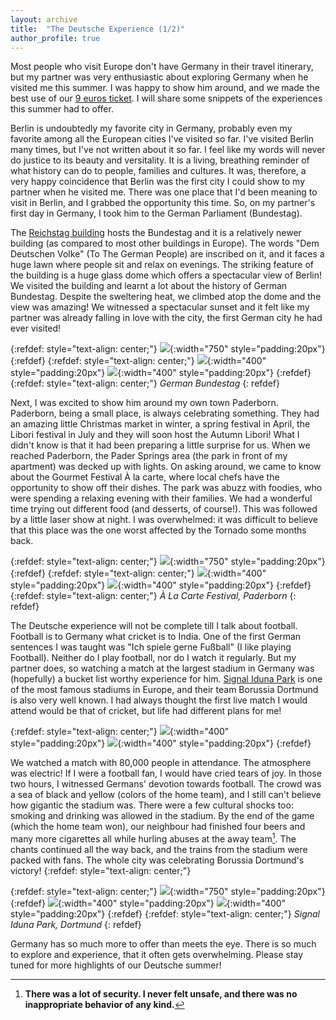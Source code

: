```yaml
---
layout: archive
title:  "The Deutsche Experience (1/2)"
author_profile: true
---
```

Most people who visit Europe don't have Germany in their travel itinerary, but my partner was very enthusiastic about exploring Germany when he visited me this summer. I was happy to show him around, and we made the best use of our [9 euros ticket](https://www.bahn.com/en/offers/regional/9-euro-ticket-en). I will share some snippets of the experiences this summer had to offer.

Berlin is undoubtedly my favorite city in Germany, probably even my favorite among all the European cities I've visited so far. I've visited Berlin many times, but I've not written about it so far. I feel like my words will never do justice to its beauty and versitality. It is a living, breathing reminder of what history can do to people, families and cultures.  It was, therefore, a very happy coincidence that Berlin was the first city I could show to my partner when he visited me. There was one place that I'd been meaning to visit in Berlin, and I grabbed the opportunity this time. So, on my partner's first day in Germany, I took him to the German Parliament (Bundestag). 

The [Reichstag building](https://en.wikipedia.org/wiki/Reichstag_building) hosts the Bundestag and it is a relatively newer building (as compared to most other buildings in Europe). The words "Dem Deutschen Volke" (To The German People) are inscribed on it, and it faces a huge lawn where people sit and relax on evenings. The striking feature of the building is a huge glass dome which offers a spectacular view of Berlin! We visited the building and learnt a lot about the history of German Bundestag. Despite the sweltering heat, we climbed atop the dome and the view was amazing! We witnessed a spectacular sunset and it felt like my partner was already falling in love with the city, the first German city he had ever visited!

{:refdef: style="text-align: center;"}
![](/images/Deutsche1_3.jpg){:width="750" style="padding:20px"} 
{:refdef}
{:refdef: style="text-align: center;"}
![](/images/Deutsche1_2.jpg){:width="400" style="padding:20px"}
![](/images/Deutsche1_1.jpg){:width="400" style="padding:20px"}
{:refdef}
{:refdef: style="text-align: center;"}
*German Bundestag*
{: refdef}

Next, I was excited to show him around my own town Paderborn. Paderborn, being a small place, is always celebrating something. They had an amazing little Christmas market in winter, a spring festival in April, the Libori festival in July and they will soon host the Autumn Libori! What I didn't know is that it had been preparing a little surprise for us. When we reached Paderborn, the Pader Springs area (the park in front of my apartment) was decked up with lights. On asking around, we came to know about the Gourmet Festival À la carte, where local chefs have the opportunity to show off their dishes. The park was abuzz with foodies, who were spending a relaxing evening with their families. We had a wonderful time trying out different food (and desserts, of course!). This was followed by a little laser show at night. I was overwhelmed: it was difficult to believe that this place was the one worst affected by the Tornado some months back.

{:refdef: style="text-align: center;"}
![](/images/Deutsche1_6.jpg){:width="750" style="padding:20px"} 
{:refdef}
{:refdef: style="text-align: center;"}
![](/images/Deutsche1_4.jpg){:width="400" style="padding:20px"}
![](/images/Deutsche1_5.jpg){:width="400" style="padding:20px"}
{:refdef}
{:refdef: style="text-align: center;"}
*À  La Carte Festival, Paderborn*
{: refdef}

The Deutsche experience will not be complete till I talk about football. Football is to Germany what cricket is to India. One of the first German sentences I was taught was "Ich spiele gerne Fußball" (I like playing Football). Neither do I play football, nor do I watch it regularly. But my partner does, so watching a match at the largest stadium in Germany was (hopefully) a bucket list worthy experience for him. [Signal Iduna Park](https://en.wikipedia.org/wiki/Westfalenstadion) is one of the most famous stadiums in Europe, and their team Borussia Dortmund is also very well known. I had always thought the first live match I would attend would be that of cricket, but life had different plans for me! 

{:refdef: style="text-align: center;"}
![](/images/Deutsche1_7.jpg){:width="400" style="padding:20px"}
![](/images/Deutsche1_8.jpg){:width="400" style="padding:20px"}
{:refdef}

We watched a match with 80,000 people in attendance. The atmosphere was electric! If I were a football fan, I would have cried tears of joy. In those two hours, I witnessed Germans' devotion towards football. The crowd was a sea of black and yellow (colors of the home team), and I still can't believe how gigantic the stadium was. There were a few cultural shocks too: smoking and drinking was allowed in the stadium. By the end of the game (which the home team won), our neighbour had finished four beers and many more cigarettes all while hurling abuses at the away team[^1]. The chants continued all the way back, and the trains from the stadium were packed with fans. The whole city was celebrating Borussia Dortmund's victory! 
{:refdef: style="text-align: center;"}

{:refdef: style="text-align: center;"}
![](/images/Deutsche1_9.jpg){:width="750" style="padding:20px"} 
{:refdef}
![](/images/Deutsche1_10.jpg){:width="400" style="padding:20px"}
![](/images/Deutsche1_11.jpg){:width="400" style="padding:20px"}
{:refdef}
{:refdef: style="text-align: center;"}
*Signal Iduna Park, Dortmund*
{: refdef}

Germany has so much more to offer than meets the eye. There is so much to explore and experience, that it often gets overwhelming. Please stay tuned for more highlights of our Deutsche summer! 

[^1]: **There was a lot of security. I never felt unsafe, and there was no inappropriate behavior of any kind.**